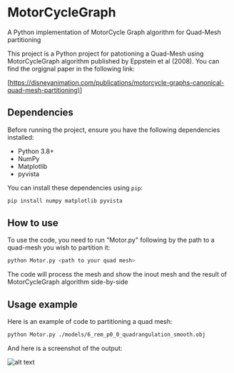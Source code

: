 # MotorCycleGraph
A Python implementation of MotorCycle Graph algorithm for Quad-Mesh partitioning

This project is a Python project for patotioning a Quad-Mesh using MotorCycleGraph algorithm published by Eppstein et al (2008). You can find the orgignal paper in the following link:

[<https://disneyanimation.com/publications/motorcycle-graphs-canonical-quad-mesh-partitioning)>]

## Dependencies

Before running the project, ensure you have the following dependencies installed:

- Python 3.8+
- NumPy
- Matplotlib
- pyvista

You can install these dependencies using `pip`:

```bash
pip install numpy matplotlib pyvista
```
## How to use
To use the code, you need to run "Motor.py" following by the path to a quad-mesh you wish to partition it:
```bash
python Motor.py <path to your quad mesh>
```
The code will process the mesh and show the inout mesh and the result of MotorCycleGraph algorithm side-by-side

## Usage example
Here is an example of code to partitioning a quad mesh:

```bash
python Motor.py ./models/6_rem_p0_0_quadrangulation_smooth.obj
```

And here is a screenshot of the output:

![![alt text](https://)](image.png)


